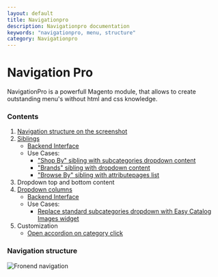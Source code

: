 ```yaml
---
layout: default
title: Navigationpro
description: Navigationpro documentation
keywords: "navigationpro, menu, structure"
category: Navigationpro
---
```


# Navigation Pro

NavigationPro is a powerfull Magento module, that allows to create outstanding
menu's without html and css knowledge.

### Contents
 1. [Navigation structure on the screenshot](#navigation-structure)
 1. [Siblings](siblings/)
    - [Backend Interface](siblings/#backend)
    - Use Cases:
      - ["Shop By" sibling with subcategories dropdown content](siblings/shop-by-with-dropdown-content/)
      - ["Brands" sibling with dropdown content](siblings/brands-with-dropdown-content/)
      - ["Browse By" sibling with attributepages list](siblings/browse-by-with-attributepages-list/)
 2. Dropdown top and bottom content
 3. [Dropdown columns](dropdown-columns/)
    - [Backend Interface](dropdown-columns/#backend)
    - Use Cases:
      - [Replace standard subcategories dropdown with Easy Catalog Images widget](dropdown-columns/easycatalogimages-widget/)
 4. Customization
    - [Open accordion on category click](open-accordion-on-category-click)

### Navigation structure

![Fronend navigation](https://cldup.com/ilpzHHCngW-2000x2000.png)
